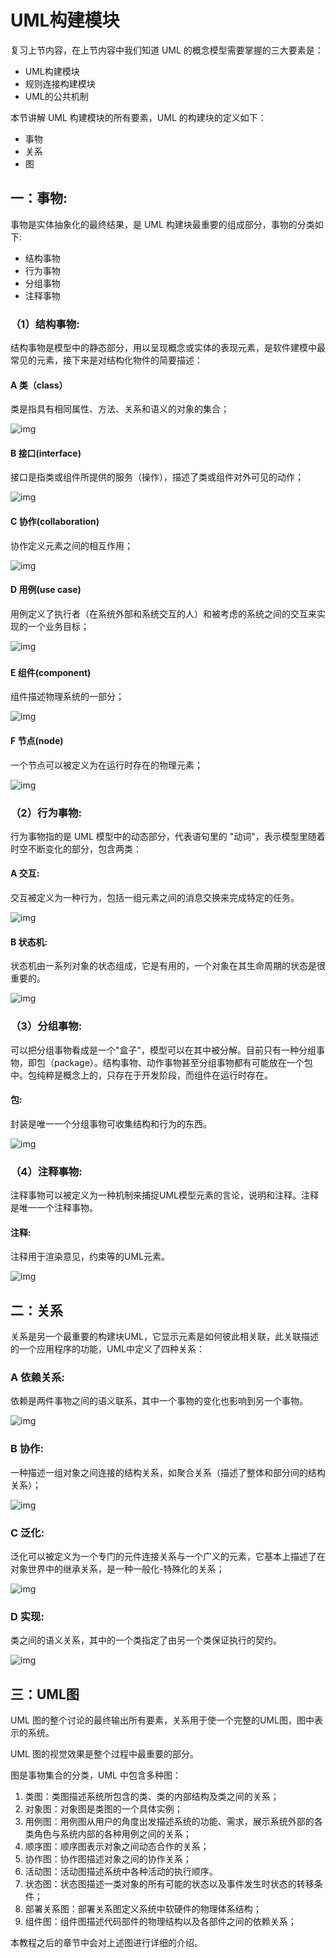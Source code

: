 # UML构建模块

复习上节内容，在上节内容中我们知道 UML 的概念模型需要掌握的三大要素是：

- UML构建模块
- 规则连接构建模块
- UML的公共机制

本节讲解 UML 构建模块的所有要素，UML 的构建块的定义如下：

- 事物
- 关系
- 图

## 一：事物:

事物是实体抽象化的最终结果，是 UML 构建块最重要的组成部分，事物的分类如下:

- 结构事物
- 行为事物
- 分组事物
- 注释事物

### （1）结构事物:

结构事物是模型中的静态部分，用以呈现概念或实体的表现元素，是软件建模中最常见的元素，接下来是对结构化物件的简要描述：

#### A 类（class）

类是指具有相同属性、方法、关系和语义的对象的集合；

![img](UML构建模块.assets/1503026734254369.png)

#### B 接口(interface)

接口是指类或组件所提供的服务（操作），描述了类或组件对外可见的动作；

![img](UML构建模块.assets/1503026741440794.png)

#### C 协作(collaboration)

协作定义元素之间的相互作用；

![img](UML构建模块.assets/1503026749875402.png)

#### D 用例(use case)

用例定义了执行者（在系统外部和系统交互的人）和被考虑的系统之间的交互来实现的一个业务目标；

![img](UML构建模块.assets/1503026766490926.png)

###  



#### E 组件(component)

组件描述物理系统的一部分；

![img](UML构建模块.assets/1503026779668038.png)

#### F 节点(node)

一个节点可以被定义为在运行时存在的物理元素；

![img](UML构建模块.assets/1503026786121818.png)

### （2）行为事物:

行为事物指的是 UML 模型中的动态部分，代表语句里的 "动词"，表示模型里随着时空不断变化的部分，包含两类：

#### A 交互:

交互被定义为一种行为，包括一组元素之间的消息交换来完成特定的任务。

![img](UML构建模块.assets/1503027686313760.png)

#### B 状态机:

状态机由一系列对象的状态组成，它是有用的，一个对象在其生命周期的状态是很重要的。

![img](UML构建模块.assets/1503027701231138.png)

### （3）分组事物:

可以把分组事物看成是一个"盒子"，模型可以在其中被分解。目前只有一种分组事物，即包（package）。结构事物、动作事物甚至分组事物都有可能放在一个包中。包纯粹是概念上的，只存在于开发阶段，而组件在运行时存在。

#### 包:

封装是唯一一个分组事物可收集结构和行为的东西。

![img](UML构建模块.assets/1503027889642542.png)

### （4）注释事物:

注释事物可以被定义为一种机制来捕捉UML模型元素的言论，说明和注释。注释是唯一一个注释事物。

#### 注释:

注释用于渲染意见，约束等的UML元素。

![img](UML构建模块.assets/1503027895319734.png)

## 二：关系 

关系是另一个最重要的构建块UML，它显示元素是如何彼此相关联，此关联描述的一个应用程序的功能，UML中定义了四种关系：

### A 依赖关系:

依赖是两件事物之间的语义联系，其中一个事物的变化也影响到另一个事物。

![img](UML构建模块.assets/1503028031675933.png)

### B 协作:

一种描述一组对象之间连接的结构关系，如聚合关系（描述了整体和部分间的结构关系）；

![img](UML构建模块.assets/1503028037625295.png)

### C 泛化:

泛化可以被定义为一个专门的元件连接关系与一个广义的元素，它基本上描述了在对象世界中的继承关系，是一种一般化-特殊化的关系；

![img](UML构建模块.assets/1503028042977930.png)

### D 实现:

类之间的语义关系，其中的一个类指定了由另一个类保证执行的契约。

![img](UML构建模块.assets/1503028048635277.png)

## 三：UML图

UML 图的整个讨论的最终输出所有要素，关系用于使一个完整的UML图，图中表示的系统。

UML 图的视觉效果是整个过程中最重要的部分。

图是事物集合的分类，UML 中包含多种图：

1. 类图：类图描述系统所包含的类、类的内部结构及类之间的关系；
2. 对象图：对象图是类图的一个具体实例；
3. 用例图：用例图从用户的角度出发描述系统的功能、需求，展示系统外部的各类角色与系统内部的各种用例之间的关系；
4. 顺序图：顺序图表示对象之间动态合作的关系；
5. 协作图：协作图描述对象之间的协作关系；
6. 活动图：活动图描述系统中各种活动的执行顺序。
7. 状态图：状态图描述一类对象的所有可能的状态以及事件发生时状态的转移条件；
8. 部署关系图：部署关系图定义系统中软硬件的物理体系结构；
9. 组件图：组件图描述代码部件的物理结构以及各部件之间的依赖关系；

本教程之后的章节中会对上述图进行详细的介绍。